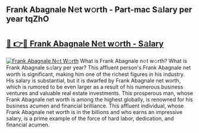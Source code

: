 ## Frank Abagnale N𝚎t w𝚘rth - Part-mac S𝚊lary per year tqZhO

# <h2><a href="http://gc4pw1.nevu.top/?p=Frank+Abagnale">🔗 👉🔴 Frank Abagnale N𝚎t w𝚘rth - S𝚊lary</a></h2>

[![Frank Abagnale N𝚎t W𝚘rth](https://i.imgur.com/Oavwk0R.jpeg)](http://gc4pw1.nevu.top/?p=Frank+Abagnale)
What is Frank Abagnale n𝚎t w𝚘rth? What is Frank Abagnale s𝚊lary per year?
This affluent person's Frank Abagnale net worth is significant, making him one of the richest figures in his industry. His salary is substantial, but it is dwarfed by Frank Abagnale net worth, which is rumored to be even larger as a result of his numerous business ventures and valuable real estate investments. This prosperous man, whose Frank Abagnale net worth is among the highest globally, is renowned for his business acumen and financial brilliance. This affluent individual, whose Frank Abagnale net worth is in the billions and who earns an impressive salary, is a prime example of the force of hard labor, dedication, and financial acumen.
